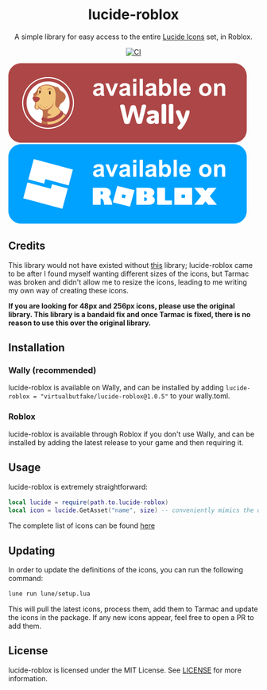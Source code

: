 <div align="center">

# lucide-roblox

A simple library for easy access to the entire [Lucide Icons](https://lucide.dev/icons/) set, in Roblox.

[![CI](https://github.com/virtualbutfake/lucide-roblox/actions/workflows/ci.yaml/badge.svg)](https://github.com/virtualbutfake/lucide-roblox/actions)
</div>

[![Wally](./assets/wally-badge.svg)](https://wally.run/package/virtualbutfake/lucide-roblox)
[![Roblox](./assets/roblox-badge.svg)](https://github.com/virtualbutfake/lucide-roblox/releases/)

## Credits
This library would not have existed without [this](https://github.com/latte-soft/lucide-roblox) library; lucide-roblox came to be after I found myself wanting different sizes of the icons, but Tarmac was broken and didn't allow me to resize the icons, leading to me writing my own way of creating these icons.

**If you are looking for 48px and 256px icons, please use the original library. This library is a bandaid fix and once Tarmac is fixed, there is no reason to use this over the original library.**

## Installation
### Wally (recommended)
lucide-roblox is available on Wally, and can be installed by adding ``lucide-roblox = "virtualbutfake/lucide-roblox@1.0.5"`` to your wally.toml.

### Roblox
lucide-roblox is available through Roblox if you don't use Wally, and can be installed by adding the latest release to your game and then requiring it.

## Usage
lucide-roblox is extremely straightforward:
```lua
local lucide = require(path.to.lucide-roblox)
local icon = lucide.GetAsset("name", size) -- conveniently mimics the original lucide-roblox API, so you can easily port your code back later
```

The complete list of icons can be found [here](./md/icon-index.md)

## Updating
In order to update the definitions of the icons, you can run the following command:
```bash
lune run lune/setup.lua
```
This will pull the latest icons, process them, add them to Tarmac and update the icons in the package. If any new icons appear, feel free to open a PR to add them.

## License
lucide-roblox is licensed under the MIT License. See [LICENSE](./LICENSE.md) for more information.
